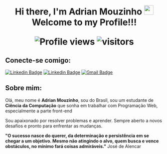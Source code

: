 <h1 align="center">
  Hi there, I'm Adrian Mouzinho
  <img src="https://raw.githubusercontent.com/iampavangandhi/iampavangandhi/master/gifs/Hi.gif" 
    width="30px"> 
  Welcome to my Profile!!! 

  <p align="center">
    <img src="https://komarev.com/ghpvc/?username=AdrianMouzinho&color=yellow" alt="Profile views" />
    <img src="https://visitor-badge.laobi.icu/badge?page_id=AdrianMouzinho.AdrianMouzinho" alt="visitors">
  </p>
</h1>

## Conecte-se comigo:
[![Linkedin Badge](https://img.shields.io/badge/-@adrianmouzinho-000?style=flat-square&logo=Instagram&logoColor=white&link=https://www.instagram.com/adrianmouzinho/)](https://www.instagram.com/adrianmouzinho/)
[![Linkedin Badge](https://img.shields.io/badge/-Adrian%20Mouzinho-000?style=flat-square&logo=Linkedin&logoColor=white&link=https://www.linkedin.com/in/adrian-mouzinho-30a125211/)](https://www.linkedin.com/in/adrian-mouzinho-30a125211/)
[![Gmail Badge](https://img.shields.io/badge/-adrianmouzinhopro@gmail.com-000?style=flat-square&logo=Gmail&logoColor=white&link=mailto:adrianmouzinhopro@gmail.com)](mailto:adrianmouzinhopro@gmail.com)

## Sobre mim:
Olá, meu nome é **Adrian Mouzinho**, sou do Brasil, sou um estudante de **Ciência da Computação** que sonha em trabalhar com Programação Web, especialmente a parte front-end

Sou apaixonado por resolver problemas e aprender. Sempre aberto a novos desafios e pronto para enfrentar as mudanças.

**"O sucesso nasce do querer, da determinação e persistência em se chegar a um objetivo. Mesmo não atingindo o alvo, quem busca e vence obstáculos, no mínimo fará coisas admiráveis."** José de Alencar
<!--
**AdrianMouzinho/AdrianMouzinho** is a ✨ _special_ ✨ repository because its `README.md` (this file) appears on your GitHub profile.

Here are some ideas to get you started:

- 🔭 I’m currently working on ...
- 🌱 I’m currently learning ...
- 👯 I’m looking to collaborate on ...
- 🤔 I’m looking for help with ...
- 💬 Ask me about ...
- 📫 How to reach me: ...
- 😄 Pronouns: ...
- ⚡ Fun fact: ...
-->

